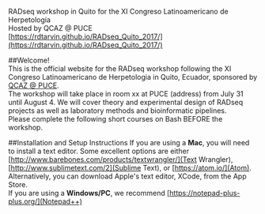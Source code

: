 RADseq workshop in Quito for the XI Congreso Latinoamericano de Herpetología <br>
Hosted by QCAZ @ PUCE <br>
[https://rdtarvin.github.io/RADseq_Quito_2017/](https://rdtarvin.github.io/RADseq_Quito_2017/)

##Welcome!<br>
This is the official website for the RADseq workshop following the XI Congreso Latinoamericano de Herpetologia in Quito, Ecuador, sponsored by <a href="http://zoologia.puce.edu.ec/Vertebrados/">QCAZ @ PUCE</a>.  <br>
The workshop will take place in room xx at PUCE (address) from July 31 until August 4. We will cover theory and experimental design of RADseq projects as well as laboratory methods and bioinformatic pipelines.      <br>
Please complete the following short courses on Bash BEFORE the workshop. <br>


##Installation and Setup Instructions
If you are using a <b>Mac</b>, you will need to install a text editor. Some excellent options are either [http://www.barebones.com/products/textwrangler/](Text Wrangler), [http://www.sublimetext.com/2](Sublime Text), or [https://atom.io/](Atom). Alternatively, you can download Apple's text editor, XCode, from the App Store. <br>
If you are using a <b>Windows/PC</b>, we recommend [https://notepad-plus-plus.org/](Notepad++)
